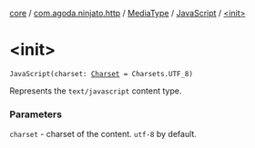[core](../../../index.md) / [com.agoda.ninjato.http](../../index.md) / [MediaType](../index.md) / [JavaScript](index.md) / [&lt;init&gt;](./-init-.md)

# &lt;init&gt;

`JavaScript(charset: `[`Charset`](http://docs.oracle.com/javase/6/docs/api/java/nio/charset/Charset.html)` = Charsets.UTF_8)`

Represents the `text/javascript` content type.

### Parameters

`charset` - charset of the content. `utf-8` by default.